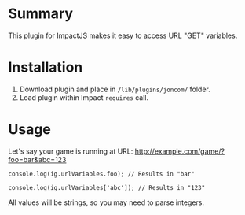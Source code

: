 # Summary #
This plugin for ImpactJS makes it easy to access URL "GET" variables.

# Installation #
1. Download plugin and place in `/lib/plugins/joncom/` folder.
2. Load plugin within Impact `requires` call.

# Usage #

Let's say your game is running at URL: http://example.com/game/?foo=bar&abc=123

`console.log(ig.urlVariables.foo); // Results in "bar"`

`console.log(ig.urlVariables['abc']); // Results in "123"`

All values will be strings, so you may need to parse integers.


